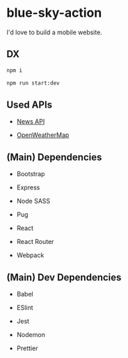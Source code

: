 # blue-sky-action

I'd love to build a mobile website.

## DX

```bash
npm i

npm run start:dev
```

## Used APIs

- [News API](https://newsapi.org/)

- [OpenWeatherMap](https://openweathermap.org/)

## (Main) Dependencies

- Bootstrap

- Express

- Node SASS

- Pug

- React

- React Router

- Webpack

## (Main) Dev Dependencies

- Babel

- ESlint

- Jest

- Nodemon

- Prettier
